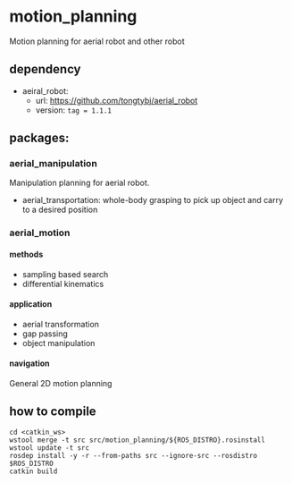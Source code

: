 # motion_planning
Motion planning for aerial robot and other robot

## dependency
- aeiral_robot:
   - url: https://github.com/tongtybj/aerial_robot
   - version: `tag = 1.1.1`

## packages:
### aerial_manipulation
Manipulation planning for aerial robot.
- aerial_transportation: whole-body grasping to pick up object and carry to a desired position

### aerial_motion
#### methods
- sampling based search
- differential kinematics
#### application
- aerial transformation 
- gap passing
- object manipulation

#### navigation
General 2D motion planning 

## how to compile

```
cd <catkin_ws>
wstool merge -t src src/motion_planning/${ROS_DISTRO}.rosinstall
wstool update -t src
rosdep install -y -r --from-paths src --ignore-src --rosdistro $ROS_DISTRO
catkin build
```
